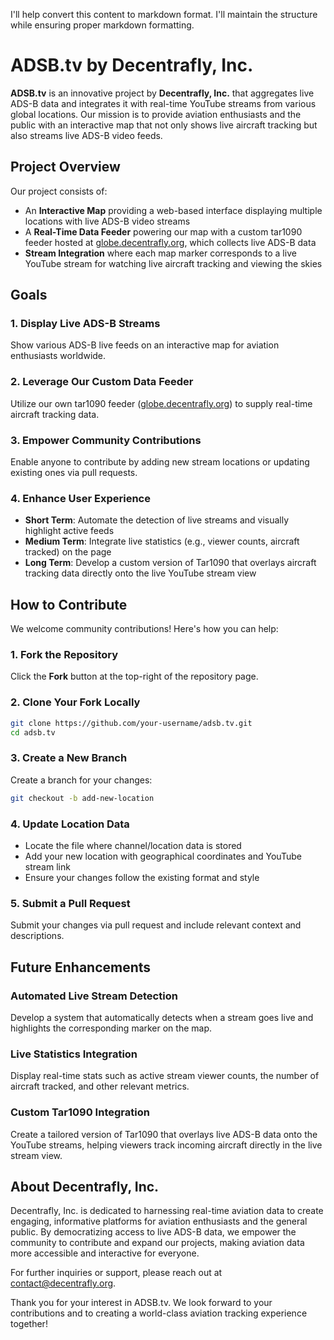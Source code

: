 I'll help convert this content to markdown format. I'll maintain the structure while ensuring proper markdown formatting.

# ADSB.tv by Decentrafly, Inc.

**ADSB.tv** is an innovative project by **Decentrafly, Inc.** that aggregates live ADS-B data and integrates it with real-time YouTube streams from various global locations. Our mission is to provide aviation enthusiasts and the public with an interactive map that not only shows live aircraft tracking but also streams live ADS-B video feeds.

## Project Overview

Our project consists of:

* An **Interactive Map** providing a web-based interface displaying multiple locations with live ADS-B video streams
* A **Real-Time Data Feeder** powering our map with a custom tar1090 feeder hosted at [globe.decentrafly.org](https://globe.decentrafly.org), which collects live ADS-B data
* **Stream Integration** where each map marker corresponds to a live YouTube stream for watching live aircraft tracking and viewing the skies

## Goals

### 1. Display Live ADS-B Streams
Show various ADS-B live feeds on an interactive map for aviation enthusiasts worldwide.

### 2. Leverage Our Custom Data Feeder
Utilize our own tar1090 feeder ([globe.decentrafly.org](https://globe.decentrafly.org)) to supply real-time aircraft tracking data.

### 3. Empower Community Contributions
Enable anyone to contribute by adding new stream locations or updating existing ones via pull requests.

### 4. Enhance User Experience

* **Short Term**: Automate the detection of live streams and visually highlight active feeds
* **Medium Term**: Integrate live statistics (e.g., viewer counts, aircraft tracked) on the page
* **Long Term**: Develop a custom version of Tar1090 that overlays aircraft tracking data directly onto the live YouTube stream view

## How to Contribute

We welcome community contributions! Here's how you can help:

### 1. Fork the Repository
Click the **Fork** button at the top-right of the repository page.

### 2. Clone Your Fork Locally
```bash
git clone https://github.com/your-username/adsb.tv.git
cd adsb.tv
```

### 3. Create a New Branch
Create a branch for your changes:
```bash
git checkout -b add-new-location
```

### 4. Update Location Data
* Locate the file where channel/location data is stored
* Add your new location with geographical coordinates and YouTube stream link
* Ensure your changes follow the existing format and style

### 5. Submit a Pull Request
Submit your changes via pull request and include relevant context and descriptions.

## Future Enhancements

### Automated Live Stream Detection
Develop a system that automatically detects when a stream goes live and highlights the corresponding marker on the map.

### Live Statistics Integration
Display real-time stats such as active stream viewer counts, the number of aircraft tracked, and other relevant metrics.

### Custom Tar1090 Integration
Create a tailored version of Tar1090 that overlays live ADS-B data onto the YouTube streams, helping viewers track incoming aircraft directly in the live stream view.

## About Decentrafly, Inc.

Decentrafly, Inc. is dedicated to harnessing real-time aviation data to create engaging, informative platforms for aviation enthusiasts and the general public. By democratizing access to live ADS-B data, we empower the community to contribute and expand our projects, making aviation data more accessible and interactive for everyone.

For further inquiries or support, please reach out at contact@decentrafly.org.

Thank you for your interest in ADSB.tv. We look forward to your contributions and to creating a world-class aviation tracking experience together!
